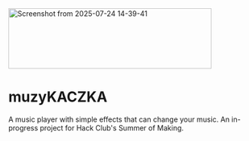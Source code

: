 <img width="403" height="120" alt="Screenshot from 2025-07-24 14-39-41" src="https://github.com/user-attachments/assets/e1990aac-a968-4b74-9f69-25b0fb1b01c7" />

# muzyKACZKA
A music player with simple effects that can change your music.
An in-progress project for Hack Club's Summer of Making.

